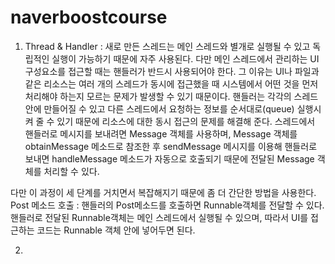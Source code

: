 # naverboostcourse

1. Thread & Handler : 새로 만든 스레드는 메인 스레드와 별개로 실행될 수 있고 독립적인 실행이 가능하기 때문에 자주 사용된다. 다만 메인 스레드에서 관리하는 UI 구성요소를 접근할 때는 핸들러가 반드시 사용되어야 한다. 그 이유는 UI나 파일과 같은 리소스는 여러 개의 스레드가 동시에 접근했을 때 시스템에서 어떤 것을 먼저 처리해야 하는지 모르는 문제가 발생할 수 있기 때문이다. 핸들러는 각각의 스레드 안에 만들어질 수 있고 다른 스레드에서 요청하는 정보를 순서대로(queue) 실행시켜 줄 수 있기 때문에 리소스에 대한 동시 접근의 문제를 해결해 준다. 스레드에서 핸들러로 메시지를 보내려면 Message 객체를 사용하며, Message 객체를 obtainMessage 메소드로 참조한 후 sendMessage 메시지를 이용해 핸들러로 보내면 handleMessage 메소드가 자동으로 호출되기 때문에 전달된 Message 객체를 처리할 수 있다.

다만 이 과정이 세 단계를 거치면서 복잡해지기 때문에 좀 더 간단한 방법을 사용한다.  
Post 메소드 호출 : 핸들러의 Post메소드를 호출하면 Runnable객체를 전달할 수 있다. 핸들러로 전달된 Runnable객체는 메인 스레드에서 실행될 수 있으며, 따라서 UI를 접근하는 코드는 Runnable 객체 안에 넣어두면 된다.

2. 
